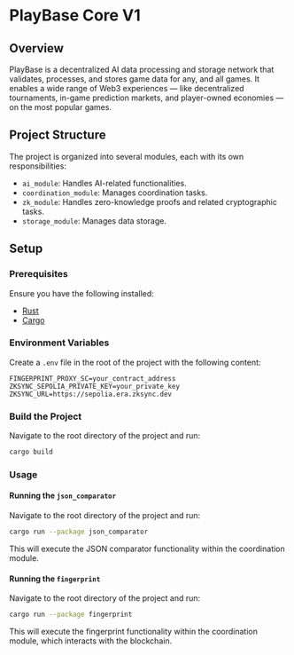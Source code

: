 # PlayBase Core V1

## Overview

PlayBase is a decentralized AI data processing and storage network that validates, processes, and stores game data for any, and all games. It enables a wide range of Web3 experiences — like decentralized tournaments, in-game prediction markets, and player-owned economies — on the most popular games.

## Project Structure

The project is organized into several modules, each with its own responsibilities:

- `ai_module`: Handles AI-related functionalities.
- `coordination_module`: Manages coordination tasks.
- `zk_module`: Handles zero-knowledge proofs and related cryptographic tasks.
- `storage_module`: Manages data storage.

## Setup

### Prerequisites

Ensure you have the following installed:

- [Rust](https://www.rust-lang.org/tools/install)
- [Cargo](https://doc.rust-lang.org/cargo/getting-started/installation.html)

### Environment Variables

Create a `.env` file in the root of the project with the following content:

```dotenv
FINGERPRINT_PROXY_SC=your_contract_address
ZKSYNC_SEPOLIA_PRIVATE_KEY=your_private_key
ZKSYNC_URL=https://sepolia.era.zksync.dev
```

### Build the Project

Navigate to the root directory of the project and run:

```bash
cargo build
```

### Usage

#### Running the `json_comparator`

Navigate to the root directory of the project and run:

```bash
cargo run --package json_comparator
```

This will execute the JSON comparator functionality within the coordination module.

#### Running the `fingerprint`

Navigate to the root directory of the project and run:


```bash
cargo run --package fingerprint
```

This will execute the fingerprint functionality within the coordination module, which interacts with the blockchain.



